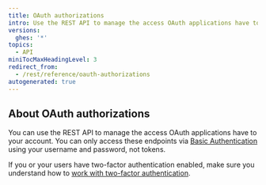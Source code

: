 ```yaml
---
title: OAuth authorizations
intro: Use the REST API to manage the access OAuth applications have to your account.
versions:
  ghes: '*'
topics:
  - API
miniTocMaxHeadingLevel: 3
redirect_from:
  - /rest/reference/oauth-authorizations
autogenerated: true
---
```


## About OAuth authorizations

You can use the REST API to manage the access OAuth applications have to your account. You can only access these endpoints via [Basic Authentication](/rest/overview/other-authentication-methods#basic-authentication) using your username and password, not tokens.

If you or your users have two-factor authentication enabled, make sure you understand how to [work with two-factor authentication](/rest/overview/other-authentication-methods#working-with-two-factor-authentication).


<!-- Content after this section is automatically generated -->
